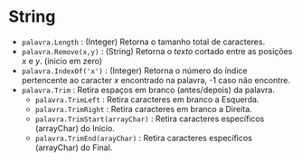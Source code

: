 # String

- `palavra.Length` : (Integer) Retorna o tamanho total de caracteres.
- `palavra.Remove(x,y)` : (String) Retorna o *texto* cortado entre as posições *x* e *y*. (inicio em zero)
- `palavra.IndexOf('x')` : (Integer) Retorna o número do índice pertencente ao caracter *x* encontrado na palavra, -1 caso não encontre.
- `palavra.Trim` : Retira espaços em branco (antes/depois) da palavra.
  - `palavra.TrimLeft` : Retira caracteres em branco a Esquerda.
  - `palavra.TrimRight` : Retira caracteres em branco a Direita.
  - `palavra.TrimStart(arrayChar)` : Retira caracteres específicos (arrayChar) do Inicio.
  - `palavra.TrimEnd(arayChar)` : Retira caracteres específicos (arrayChar) do Final.


